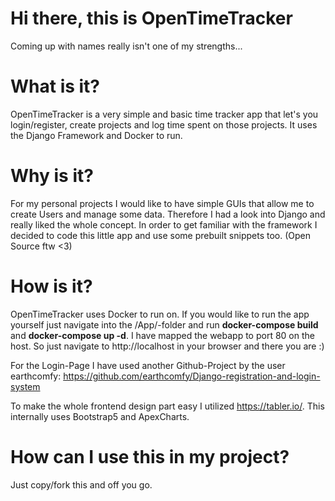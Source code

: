 # Hi there, this is OpenTimeTracker
Coming up with names really isn't one of my strengths...

# What is it?
OpenTimeTracker is a very simple and basic time tracker app that let's you login/register, create projects and log time spent on those projects.
It uses the Django Framework and Docker to run.

# Why is it?
For my personal projects I would like to have simple GUIs that allow me to create Users and manage some data. Therefore I had a look into Django and really liked the whole concept. 
In order to get familiar with the framework I decided to code this little app and use some prebuilt snippets too. (Open Source ftw <3)

# How is it?
OpenTimeTracker uses Docker to run on. If you would like to run the app yourself just navigate into the /App/-folder and run <b>docker-compose build</b> and <b>docker-compose up -d</b>.
I have mapped the webapp to port 80 on the host. So just navigate to http://localhost in your browser and there you are :)

For the Login-Page I have used another Github-Project by the user earthcomfy: https://github.com/earthcomfy/Django-registration-and-login-system

To make the whole frontend design part easy I utilized https://tabler.io/. This internally uses Bootstrap5 and ApexCharts.

# How can I use this in my project?
Just copy/fork this and off you go.
